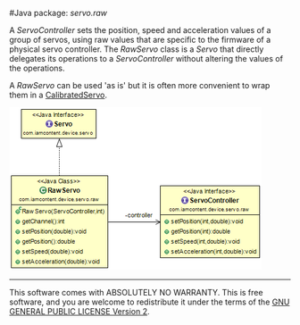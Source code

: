#Java package: _servo.raw_

A _ServoController_ sets the position, speed and acceleration values of a group of servos, using raw values that are specific to the firmware of a physical servo controller. The _RawServo_ class is a _Servo_ that directly delegates its operations to a _ServoController_ without altering the values of the operations.

A _RawServo_ can be used 'as is' but it is often more convenient to wrap them in a [CalibratedServo](com.iamcontent.device.servo.calibrate.md).

![Class Diagram](../uml/com.iamcontent.device.servo.raw.png)

---

This software comes with ABSOLUTELY NO WARRANTY. This is free software, and you are welcome to redistribute it
under the terms of the [GNU GENERAL PUBLIC LICENSE Version 2](https://www.gnu.org/licenses/gpl-2.0.html).
